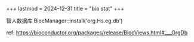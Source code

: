 +++
lastmod = 2024-12-31
title = "bio stat"
+++

智人数据库
BiocManager::install('org.Hs.eg.db')

ref: https://bioconductor.org/packages/release/BiocViews.html#___OrgDb